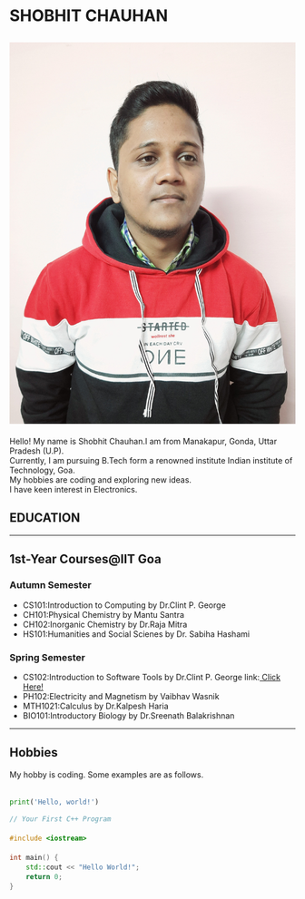 # SHOBHIT CHAUHAN
 
![Profile](../img/Profile.jpg "Profile")
---

Hello! My name is Shobhit Chauhan.I am from Manakapur, Gonda, Uttar Pradesh (U.P).  
Currently, I am pursuing B.Tech form a renowned institute Indian institute of Technology, Goa.  
My hobbies are coding and exploring new ideas.  
I have keen interest in Electronics.  
## EDUCATION
---
## 1st-Year Courses@IIT Goa
### Autumn Semester
- CS101:Introduction to Computing by Dr.Clint P. George  
- CH101:Physical Chemistry by Mantu Santra  
- CH102:Inorganic Chemistry by Dr.Raja Mitra
- HS101:Humanities and Social Scienes by Dr. Sabiha Hashami  
  
  
### Spring Semester
- CS102:Introduction to Software Tools by Dr.Clint P. George link:[ Click Here! ](https://clintpgeorge.github.io/cs-101/autumn-2021/ "Course WebPage")
- PH102:Electricity and Magnetism by Vaibhav Wasnik
- MTH1021:Calculus by Dr.Kalpesh Haria
- BIO101:Introductory Biology by Dr.Sreenath Balakrishnan

---

## Hobbies
My hobby is coding. Some examples are as follows.

```python

print('Hello, world!')

```

```C++
// Your First C++ Program

#include <iostream>

int main() {
    std::cout << "Hello World!";
    return 0;
}

```